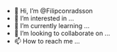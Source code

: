 - 👋 Hi, I’m @Filipconradsson
- 👀 I’m interested in ...
- 🌱 I’m currently learning ...
- 💞️ I’m looking to collaborate on ...
- 📫 How to reach me ...

<!---
Filipconradsson/Filipconradsson is a ✨ special ✨ repository because its `README.md` (this file) appears on your GitHub profile.
You can click the Preview link to take a look at your changes.
--->
